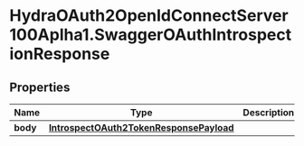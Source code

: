 # HydraOAuth2OpenIdConnectServer100Aplha1.SwaggerOAuthIntrospectionResponse

## Properties
Name | Type | Description | Notes
------------ | ------------- | ------------- | -------------
**body** | [**IntrospectOAuth2TokenResponsePayload**](IntrospectOAuth2TokenResponsePayload.md) |  | [optional] 


